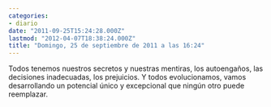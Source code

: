 ```yaml
---
categories:
- diario
date: "2011-09-25T15:24:28.000Z"
lastmod: "2012-04-07T18:38:24.000Z"
title: "Domingo, 25 de septiembre de 2011 a las 16:24"
---
```


Todos tenemos nuestros secretos y nuestras mentiras, los autoengaños, las decisiones inadecuadas, los prejuicios. Y todos evolucionamos, vamos desarrollando un potencial único y excepcional que ningún otro puede reemplazar.